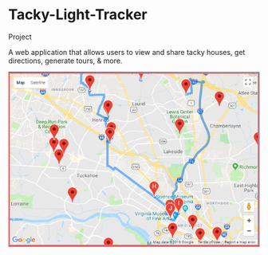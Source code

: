 # Tacky-Light-Tracker
Project

A web application that allows users to view and share tacky houses, get directions, generate tours, & more.

![Screenshot](/assets/images/tacky.png)
